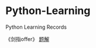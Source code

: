 # Python-Learning
Python Learning Records


《剑指offer》
[题解](https://github.com/czh4/Python-Learning/blob/master/jz_offer/jz_offer.pdf)
